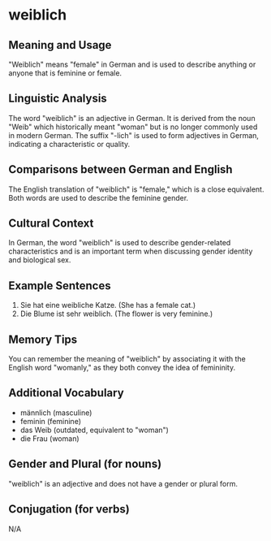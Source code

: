 # weiblich
## Meaning and Usage
"Weiblich" means "female" in German and is used to describe anything or anyone that is feminine or female.

## Linguistic Analysis
The word "weiblich" is an adjective in German. It is derived from the noun "Weib" which historically meant "woman" but is no longer commonly used in modern German. The suffix "-lich" is used to form adjectives in German, indicating a characteristic or quality.

## Comparisons between German and English
The English translation of "weiblich" is "female," which is a close equivalent. Both words are used to describe the feminine gender.

## Cultural Context
In German, the word "weiblich" is used to describe gender-related characteristics and is an important term when discussing gender identity and biological sex.

## Example Sentences
1. Sie hat eine weibliche Katze. (She has a female cat.)
2. Die Blume ist sehr weiblich. (The flower is very feminine.)

## Memory Tips
You can remember the meaning of "weiblich" by associating it with the English word "womanly," as they both convey the idea of femininity.

## Additional Vocabulary
- männlich (masculine)
- feminin (feminine)
- das Weib (outdated, equivalent to "woman")
- die Frau (woman)

## Gender and Plural (for nouns)
"weiblich" is an adjective and does not have a gender or plural form. 

## Conjugation (for verbs)
N/A